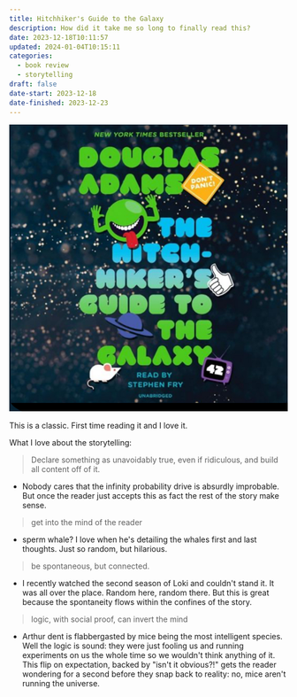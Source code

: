 ```yaml
---
title: Hitchhiker's Guide to the Galaxy
description: How did it take me so long to finally read this?
date: 2023-12-18T10:11:57
updated: 2024-01-04T10:15:11
categories:
  - book review
  - storytelling
draft: false
date-start: 2023-12-18
date-finished: 2023-12-23
---
```


![The book of infinite possibilities](../img/book-hitchhikers-guide.jpeg)

This is a classic. First time reading it and I love it.

What I love about the storytelling:

> Declare something as unavoidably true, even if ridiculous, and build all content off of it.

- Nobody cares that the infinity probability drive is absurdly improbable. But once the reader just accepts this as fact the rest of the story make sense.

> get into the mind of the reader

- sperm whale? I love when he's detailing the whales first and last thoughts. Just so random, but hilarious.  

> be spontaneous, but connected.

- I recently watched the second season of Loki and couldn't stand it. It was all over the place. Random here, random there. But this is great because the spontaneity flows within the confines of the story.  

> logic, with social proof, can invert the mind

- Arthur dent is flabbergasted by mice being the most intelligent species. Well the logic is sound: they were just fooling us and running experiments on us the whole time so we wouldn't think anything of it. This flip on expectation, backed by "isn't it obvious?!" gets the reader wondering for a second before they snap back to reality: no, mice aren't running the universe.
